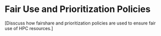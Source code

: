 # Fair Use and Prioritization Policies

[Disscuss how fairshare and prioritization policies are used to ensure fair use of HPC resources.]
